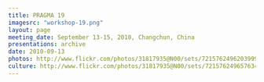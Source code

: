 ```yaml
---
title: PRAGMA 19 
imagesrc: "workshop-19.png"
layout: page
meeting_date: September 13-15, 2010, Changchun, China
presentations: archive
date: 2010-09-13
photos: http://www.flickr.com/photos/31817935@N00/sets/72157624962039997/
culture: http://www.flickr.com/photos/31817935@N00/sets/72157624965763421/
---
```


